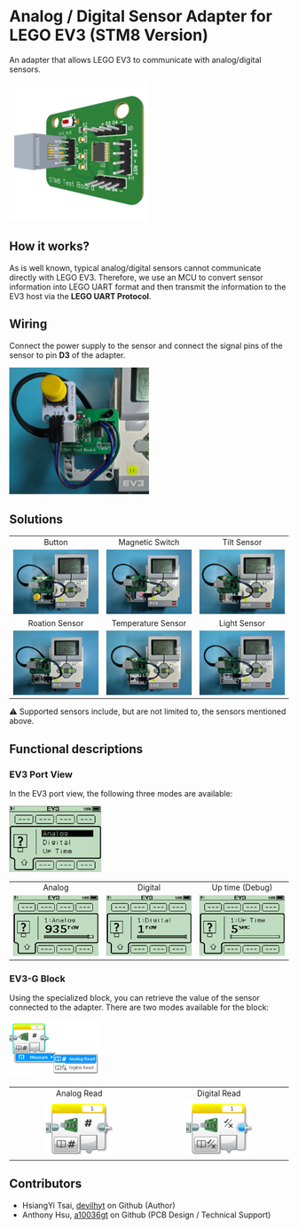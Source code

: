 # Analog / Digital Sensor Adapter for LEGO EV3 (STM8 Version)
An adapter that allows LEGO EV3 to communicate with analog/digital sensors.
<!--一款能讓 LEGO EV3 與類比/數位感測器通訊的適配器--->

<img src="img/board.png" style="width: 50%;">

## How it works?
As is well known, typical analog/digital sensors cannot communicate directly with LEGO EV3. Therefore, we use an MCU to convert sensor information into LEGO UART format and then transmit the information to the EV3 host via the **LEGO UART Protocol**.  
<!--眾所周知，一般的類比/數位感測器無法直接與LEGO EV3通訊。因此，我們使用MCU將感測器資訊轉換成LEGO UART格式，再透過LEGO UART協議將資訊傳送至EV3主機。--->

## Wiring

Connect the power supply to the sensor and connect the signal pins of the sensor to pin **D3** of the adapter.
<!--將電源連機到感測器，並將感測器的信號腳位連接到適配器的D3腳位。--->

<img src="img/wiring.jpg" style="width: 50%;">

## Solutions

<table>
    <tbody>
        <tr>
            <td width="33%" align="center" valign="middle">Button</td>
            <td width="33%" align="center" valign="middle">Magnetic Switch</td>
            <td width="33%" align="center" valign="middle">Tilt Sensor</td>
        </tr>
        <tr></tr>
        <tr>
            <td width="33%" align="center" valign="middle">
                <img src="img/button.JPG">
            </td>
            <td width="33%" align="center" valign="middle">
                <img src="img/magnetic_switch.JPG">
            </td>
            <td width="33%" align="center" valign="middle">
                <img src="img/tilt_sensor.JPG">
            </td>
        </tr>
        <tr></tr>
        <tr>
            <td width="33%" align="center" valign="middle">Roation Sensor</td>
            <td width="33%" align="center" valign="middle">Temperature Sensor</td>
            <td width="33%" align="center" valign="middle">Light Sensor</td>
        </tr>
        <tr></tr>
        <tr>
            <td width="33%" align="center" valign="middle">
                <img src="img/rotation_sensor.JPG">
            </td>
            <td width="33%" align="center" valign="middle">
                <img src="img/temperature_sensor.JPG">
            </td>
            <td width="33%" align="center" valign="middle">
                <img src="img/light_sensor.JPG">
            </td>
        </tr>
    </tbody>
</table>

⚠️ Supported sensors include, but are not limited to, the sensors mentioned above.
<!--⚠️ 支援的感測器包括但不限於上述提到的感測器。--->

## Functional descriptions
### EV3 Port View
In the EV3 port view, the following three modes are available:
<!--在EV3 Port View中有以下三種模式：--->

<img src="img/portview_menu.png" style="width: 33%;">

<table>
    <tbody>
        <tr>
            <td width="33%" align="center" valign="middle">Analog</td>
            <td width="33%" align="center" valign="middle">Digital</td>
            <td width="33%" align="center" valign="middle">Up time (Debug)</td>
        </tr>
        <tr></tr>
        <tr>
            <td width="33%" align="center" valign="middle">
                <img src="img/portview_analog.png">
            </td>
            <td width="33%" align="center" valign="middle">
                <img src="img/portview_digital.png">
            </td>
            <td width="33%" align="center" valign="middle">
                <img src="img/portview_uptime.png">
            </td>
        </tr>
    </tbody>
</table>

### EV3-G Block
Using the specialized block, you can retrieve the value of the sensor connected to the adapter. There are two modes available for the block:
<!--使用專屬的Block，你可以獲取連接在adapter上的感測器的數值。Block有以下兩種模式：--->

<img src="img/block.png" style="width: 33%;">

<table>
    <tbody>
        <tr>
            <td width="20%" align="center" valign="middle">Analog Read</td>
            <td width="20%" align="center" valign="middle">Digital Read</td>
        </tr>
        <tr></tr>
        <tr>
            <td width="20%" align="center" valign="middle">
                <img src="img/block_analog.png">
            </td>
            <td width="20%" align="center" valign="middle">
                <img src="img/block_digital.png">
            </td>
        </tr>
    </tbody>
</table>

<!--
## Build your own Adapter
### Preparation
### Flashing the firmware
### Wiring
--->

## Contributors

- HsiangYi Tsai, [devilhyt](https://github.com/devilhyt) on Github (Author)
- Anthony Hsu, [a10036gt](https://github.com/a10036gt) on Github (PCB Design / Technical Support)

<!--
## References
[LEGO® Robotics Firmware Documentation](http://ev3.fantastic.computer/doxygen/index.html)  
[LEGO® EV3 Developer Kits](https://education.lego.com/en-us/product-resources/mindstorms-ev3/downloads/developer-kits)  
[ST RM0016](https://www.st.com/resource/en/reference_manual/rm0016-stm8s-series-and-stm8af-series-8bit-microcontrollers-stmicroelectronics.pdf)  
[ST DS6120](https://www.st.com/resource/en/datasheet/stm8s103f3.pdf) 
--->  

